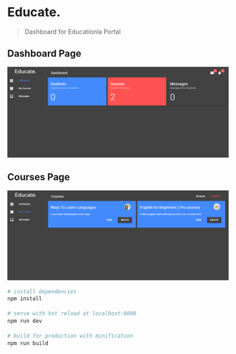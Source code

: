 # Educate.

> Dashboard for Educationla Portal 

## Dashboard Page

![Dashboard Page Image](./src/assets/educate-first-page.png)

## Courses Page

![Courses Page Image](./src/assets/educate-courses-page.png)

``` bash
# install dependencies
npm install

# serve with hot reload at localhost:8080
npm run dev

# build for production with minification
npm run build
```
